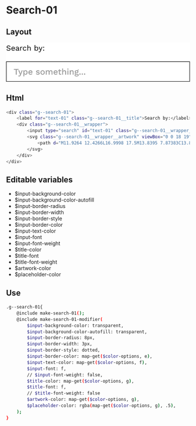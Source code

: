 # Search-01

## Layout

![alt text][search-01]

[search-01]: /src/img/global-components/search/search-01.png

## Html

```sh
<div class="g--search-01">
    <label for="text-01" class="g--search-01__title">Search by:</label>
    <div class="g--search-01__wrapper">
        <input type="search" id="text-01" class="g--search-01__wrapper__item" placeholder="Type something...">
        <svg class="g--search-01__wrapper__artwork" viewBox="0 0 18 19" fill="none">
            <path d="M11.9264 12.4266L16.9998 17.5M13.8395 7.87383C13.8395 11.394 10.9858 14.2477 7.46563 14.2477C3.94546 14.2477 1.0918 11.394 1.0918 7.87383C1.0918 4.35366 3.94546 1.5 7.46563 1.5C10.9858 1.5 13.8395 4.35366 13.8395 7.87383Z" stroke-width="2" stroke-linecap="round"/>
        </svg>
    </div>
</div>
```

## Editable variables

- $input-background-color
- $input-background-color-autofill
- $input-border-radius
- $input-border-width
- $input-border-style
- $input-border-color
- $input-text-color
- $input-font
- $input-font-weight
- $title-color
- $title-font
- $title-font-weight
- $artwork-color
- $placeholder-color

## Use

```sh
.g--search-01{
    @include make-search-01();
    @include make-search-01-modifier(
        $input-background-color: transparent,
        $input-background-color-autofill: transparent,
        $input-border-radius: 8px,
        $input-border-width: 3px,
        $input-border-style: dotted,
        $input-border-color: map-get($color-options, e),
        $input-text-color: map-get($color-options, f),
        $input-font: f,
        // $input-font-weight: false,
        $title-color: map-get($color-options, g),
        $title-font: f,
        // $title-font-weight: false
        $artwork-color: map-get($color-options, g),
        $placeholder-color: rgba(map-get($color-options, g), .5),
    );
}
```
